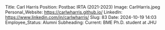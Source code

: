 Title: Carl Harris
Position: Postbac IRTA (2021-2023)
Image: CarlHarris.jpeg
Personal_Website: https://carlwharris.github.io/
LinkedIn: https://www.linkedin.com/in/carlwharris/
Slug: 83
Date: 2024-10-19 14:03
Employee_Status: Alumni
Subheading: Current: BME Ph.D. student at JHU